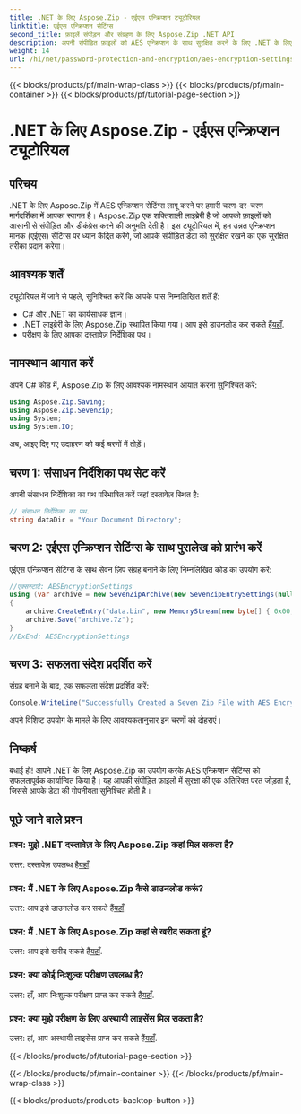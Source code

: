 ```yaml
---
title: .NET के लिए Aspose.Zip - एईएस एन्क्रिप्शन ट्यूटोरियल
linktitle: एईएस एन्क्रिप्शन सेटिंग्स
second_title: फ़ाइलें संपीड़न और संग्रहण के लिए Aspose.Zip .NET API
description: अपनी संपीड़ित फ़ाइलों को AES एन्क्रिप्शन के साथ सुरक्षित करने के लिए .NET के लिए Aspose.Zip का अन्वेषण करें। कुशल डेटा सुरक्षा के लिए अभी डाउनलोड करें।
weight: 14
url: /hi/net/password-protection-and-encryption/aes-encryption-settings/
---
```


{{< blocks/products/pf/main-wrap-class >}}
{{< blocks/products/pf/main-container >}}
{{< blocks/products/pf/tutorial-page-section >}}

# .NET के लिए Aspose.Zip - एईएस एन्क्रिप्शन ट्यूटोरियल


## परिचय

.NET के लिए Aspose.Zip में AES एन्क्रिप्शन सेटिंग्स लागू करने पर हमारी चरण-दर-चरण मार्गदर्शिका में आपका स्वागत है। Aspose.Zip एक शक्तिशाली लाइब्रेरी है जो आपको फ़ाइलों को आसानी से संपीड़ित और डीकंप्रेस करने की अनुमति देती है। इस ट्यूटोरियल में, हम उन्नत एन्क्रिप्शन मानक (एईएस) सेटिंग्स पर ध्यान केंद्रित करेंगे, जो आपके संपीड़ित डेटा को सुरक्षित रखने का एक सुरक्षित तरीका प्रदान करेगा।

## आवश्यक शर्तें

ट्यूटोरियल में जाने से पहले, सुनिश्चित करें कि आपके पास निम्नलिखित शर्तें हैं:

- C# और .NET का कार्यसाधक ज्ञान।
-  .NET लाइब्रेरी के लिए Aspose.Zip स्थापित किया गया। आप इसे डाउनलोड कर सकते हैं[यहाँ](https://releases.aspose.com/zip/net/).
- परीक्षण के लिए आपका दस्तावेज़ निर्देशिका पथ।

## नामस्थान आयात करें

अपने C# कोड में, Aspose.Zip के लिए आवश्यक नामस्थान आयात करना सुनिश्चित करें:

```csharp
using Aspose.Zip.Saving;
using Aspose.Zip.SevenZip;
using System;
using System.IO;
```

अब, आइए दिए गए उदाहरण को कई चरणों में तोड़ें।

## चरण 1: संसाधन निर्देशिका पथ सेट करें

अपनी संसाधन निर्देशिका का पथ परिभाषित करें जहां दस्तावेज़ स्थित है:

```csharp
// संसाधन निर्देशिका का पथ.
string dataDir = "Your Document Directory";
```

## चरण 2: एईएस एन्क्रिप्शन सेटिंग्स के साथ पुरालेख को प्रारंभ करें

एईएस एन्क्रिप्शन सेटिंग्स के साथ सेवन ज़िप संग्रह बनाने के लिए निम्नलिखित कोड का उपयोग करें:

```csharp
//एक्सस्टार्ट: AESEncryptionSettings
using (var archive = new SevenZipArchive(new SevenZipEntrySettings(null, new SevenZipAESEncryptionSettings("p@s$"))))
{
    archive.CreateEntry("data.bin", new MemoryStream(new byte[] { 0x00, 0xFF }));
    archive.Save("archive.7z");
}
//ExEnd: AESEncryptionSettings
```

## चरण 3: सफलता संदेश प्रदर्शित करें

संग्रह बनाने के बाद, एक सफलता संदेश प्रदर्शित करें:

```csharp
Console.WriteLine("Successfully Created a Seven Zip File with AES Encryption Settings");
```

अपने विशिष्ट उपयोग के मामले के लिए आवश्यकतानुसार इन चरणों को दोहराएं।

## निष्कर्ष

बधाई हो! आपने .NET के लिए Aspose.Zip का उपयोग करके AES एन्क्रिप्शन सेटिंग्स को सफलतापूर्वक कार्यान्वित किया है। यह आपकी संपीड़ित फ़ाइलों में सुरक्षा की एक अतिरिक्त परत जोड़ता है, जिससे आपके डेटा की गोपनीयता सुनिश्चित होती है।

## पूछे जाने वाले प्रश्न

### प्रश्न: मुझे .NET दस्तावेज़ के लिए Aspose.Zip कहां मिल सकता है?
 उत्तर: दस्तावेज़ उपलब्ध है[यहाँ](https://reference.aspose.com/zip/net/).

### प्रश्न: मैं .NET के लिए Aspose.Zip कैसे डाउनलोड करूं?
 उत्तर: आप इसे डाउनलोड कर सकते हैं[यहाँ](https://releases.aspose.com/zip/net/).

### प्रश्न: मैं .NET के लिए Aspose.Zip कहां से खरीद सकता हूं?
 उत्तर: आप इसे खरीद सकते हैं[यहाँ](https://purchase.aspose.com/buy).

### प्रश्न: क्या कोई निःशुल्क परीक्षण उपलब्ध है?
 उत्तर: हाँ, आप निःशुल्क परीक्षण प्राप्त कर सकते हैं[यहाँ](https://releases.aspose.com/).

### प्रश्न: क्या मुझे परीक्षण के लिए अस्थायी लाइसेंस मिल सकता है?
 उत्तर: हां, आप अस्थायी लाइसेंस प्राप्त कर सकते हैं[यहाँ](https://purchase.aspose.com/temporary-license/).


{{< /blocks/products/pf/tutorial-page-section >}}

{{< /blocks/products/pf/main-container >}}
{{< /blocks/products/pf/main-wrap-class >}}

{{< blocks/products/products-backtop-button >}}
